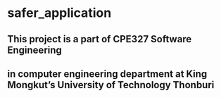 # safer_application

## This project is a part of CPE327 Software Engineering 
## in computer engineering department at King Mongkut’s University of Technology Thonburi 


